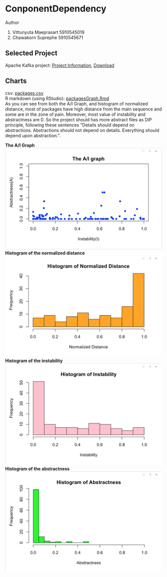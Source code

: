 # ConponentDependency
Author
1. Vittunyuta Maeprasart 5910545019
2. Chawakorn Suprephe 5910545671

## Selected Project
Apache Kafka project: 
[Project Information](https://projects.apache.org/project.html?kafka), [Download](http://kafka.apache.org/downloads.html)

## Charts
csv: [packages.csv](https://github.com/aommoaGitHub/ComponentDependency/blob/master/packages.CSV)
<br>R markdown (using RStudio): [packagesGraph.Rmd](https://github.com/aommoaGitHub/ComponentDependency/blob/master/packagesGraph.Rmd)
<br>
   As you can see from both the A/I Graph, and histogram of normalized distance, most of packages have high distance from the main sequence and some are in the zone of pain.
Moreover, most value of instability and abstractness are 0. So the project should has more abstract files as DIP principle, following these sentences
"Details should depend on abstractions. Abstractions should not depend on details. Everything should depend upon abstraction.". 

**The A/I Graph**
![The-A:I-Graph](https://github.com/aommoaGitHub/ComponentDependency/blob/master/images/The-A:I-Graph.png "The-A:I-Graph")
<br>**Histogram of the normalized distance**
![Hist-Normalized-Distance](https://github.com/aommoaGitHub/ComponentDependency/blob/master/images/Hist-Normalized-Distance.png "Hist-Normalized-Distance")
<br>**Histogram of the instability**
![Hist-Instability](https://github.com/aommoaGitHub/ComponentDependency/blob/master/images/Hist-Instability.png "Hist-Instability")
<br>**Histogram of the abstractness**
![Hist-Abstractness](https://github.com/aommoaGitHub/ComponentDependency/blob/master/images/Hist-Abstractness.png "Hist-Abstractness")



